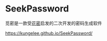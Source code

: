 # SeekPassword

觅密是一款受[花密](https://flowerpassword.com/)启发的二次开发的密码生成软件

https://kungelee.github.io/SeekPassword/
